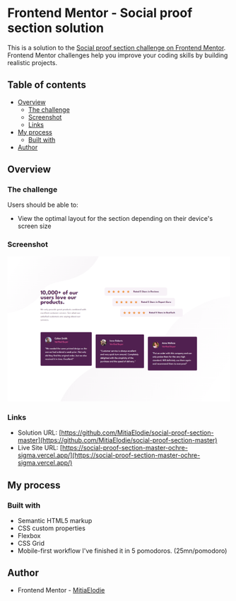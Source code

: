 # Frontend Mentor - Social proof section solution

This is a solution to the [Social proof section challenge on Frontend Mentor](https://www.frontendmentor.io/challenges/social-proof-section-6e0qTv_bA). Frontend Mentor challenges help you improve your coding skills by building realistic projects. 

## Table of contents

- [Overview](#overview)
  - [The challenge](#the-challenge)
  - [Screenshot](#screenshot)
  - [Links](#links)
- [My process](#my-process)
  - [Built with](#built-with)
- [Author](#author)

## Overview

### The challenge

Users should be able to:

- View the optimal layout for the section depending on their device's screen size

### Screenshot

![](./images/screenshot.png)

### Links

- Solution URL: [https://github.com/MitiaElodie/social-proof-section-master](https://github.com/MitiaElodie/social-proof-section-master)
- Live Site URL: [https://social-proof-section-master-ochre-sigma.vercel.app/](https://social-proof-section-master-ochre-sigma.vercel.app/)

## My process

### Built with

- Semantic HTML5 markup
- CSS custom properties
- Flexbox
- CSS Grid
- Mobile-first workflow
I've finished it in 5 pomodoros. (25mn/pomodoro)

## Author

- Frontend Mentor - [MitiaElodie](https://www.frontendmentor.io/profile/MitiaElodie)

